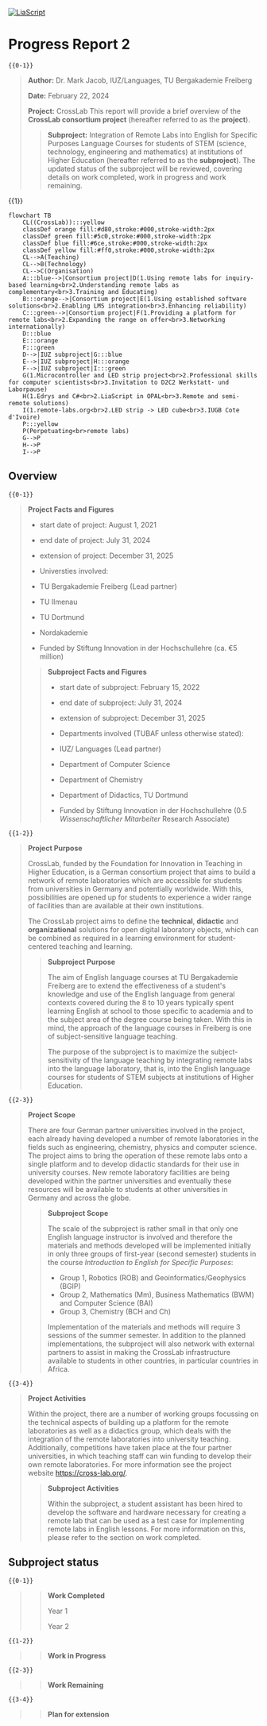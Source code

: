 <!--
author:   Mark Jacob
email:    mark.jacob@iuz.tu-freiberg.de
version:  0.1.0
language: en
narrator: US English Female

comment:  This is the second update for colleagues.
          Please let me know if you need more info.

icon: https://upload.wikimedia.org/wikipedia/commons/2/28/Logo_TU_Freiberg.svg

import: https://raw.githubusercontent.com/liaScript/mermaid_template/master/README.md

-->

[![LiaScript](https://raw.githubusercontent.com/LiaScript/LiaScript/master/badges/course.svg)](https://LiaScript.github.io/course/?https://raw.githubusercontent.com/TUBAF-IUZ-LiaScript/crosslab/main/CL_progress_report_2023_02.md)

# Progress Report 2

    {{0-1}}
> **Author:** Dr. Mark Jacob, IUZ/Languages, TU Bergakademie Freiberg
>
> **Date:** February 22, 2024
>
> **Project:** CrossLab
> This report will provide a brief overview of the **CrossLab consortium project** (hereafter referred to as the **project**).
>
>> **Subproject:** Integration of Remote Labs into English for Specific Purposes Language Courses for students of STEM (science, technology, engineering and mathematics) at institutions of Higher Education (hereafter referred to as the **subproject**). The updated status of the subproject will be reviewed, covering details on work completed, work in progress and work remaining.

   {{1}}
```mermaid @mermaid
flowchart TB
    CL((CrossLab)):::yellow
    classDef orange fill:#d80,stroke:#000,stroke-width:2px
    classDef green fill:#5c0,stroke:#000,stroke-width:2px
    classDef blue fill:#6ce,stroke:#000,stroke-width:2px
	classDef yellow fill:#ff0,stroke:#000,stroke-width:2px
	CL-->A(Teaching)
	CL-->B(Technology)
	CL-->C(Organisation)
    A:::blue-->|Consortium project|D(1.Using remote labs for inquiry-based learning<br>2.Understanding remote labs as complementary<br>3.Training and Educating)
    B:::orange-->|Consortium project|E(1.Using established software solutions<br>2.Enabling LMS integration<br>3.Enhancing reliability)
	C:::green-->|Consortium project|F(1.Providing a platform for remote labs<br>2.Expanding the range on offer<br>3.Networking internationally)
	D:::blue
    E:::orange
	F:::green
    D-->|IUZ subproject|G:::blue
    E-->|IUZ subproject|H:::orange
    F-->|IUZ subproject|I:::green
    G(1.Microcontroller and LED strip project<br>2.Professional skills for computer scientists<br>3.Invitation to D2C2 Werkstatt- und Laborpause)
    H(1.Edrys and C#<br>2.LiaScript in OPAL<br>3.Remote and semi-remote solutions)
    I(1.remote-labs.org<br>2.LED strip -> LED cube<br>3.IUGB Cote d'Ivoire)
    P:::yellow
    P(Perpetuating<br>remote labs)
    G-->P
    H-->P
    I-->P
```

## **Overview**

    {{0-1}}
> **Project Facts and Figures**
>
> -   start date of project: August 1, 2021
> -   end date of project: July 31, 2024
> -   extension of project: December 31, 2025
> -   Universties involved:
>
>  - TU Bergakademie Freiberg (Lead partner)
>  - TU Ilmenau
>  - TU Dortmund
>  - Nordakademie
>
> -   Funded by Stiftung Innovation in der Hochschullehre (ca. €5 million)
>
>> **Subproject Facts and Figures**
>>
>> -   start date of subproject: February 15, 2022
>> -   end date of subproject: July 31, 2024
>> -   extension of subproject: December 31, 2025
>> -   Departments involved (TUBAF unless otherwise stated):
>>
>>  - IUZ/ Languages (Lead partner)
>>  - Department of Computer Science
>>  - Department of Chemistry
>>  - Department of Didactics, TU Dortmund
>>
>> -   Funded by Stiftung Innovation in der Hochschullehre (0.5 *Wissenschaftlicher Mitarbeiter* Research Associate)


    {{1-2}}
> **Project Purpose**
>
> CrossLab, funded by the Foundation for Innovation in Teaching in Higher Education,  is a German consortium project that aims to build a network of remote laboratories which are accessible for students from universities in Germany and potentially worldwide. With this, possibilities are opened up for students to experience a wider range of facilities than are available at their own institutions.
>
> The CrossLab project aims to define the **technical**, **didactic** and **organizational** solutions for open digital laboratory objects, which can be combined as required in a learning environment for student-centered teaching and learning.
>
>> **Subproject Purpose**
>>
>> The aim of English language courses at TU Bergakademie Freiberg are to extend the effectiveness of a student's knowledge and use of the English language from general contexts covered during the 8 to 10 years typically spent learning English at school to those specific to academia and to the subject area of the degree course being taken. With this in mind, the approach of the language courses in Freiberg is one of subject-sensitive language teaching.
>>
>> The purpose of the subproject is to maximize the subject-sensitivity of the language teaching by integrating remote labs into the language laboratory, that is, into the English language courses for students of STEM subjects at institutions of Higher Education.

    {{2-3}}
> **Project Scope**
>
> There are four German partner universities involved in the project, each already having developed a number of remote laboratories in the fields such as engineering, chemistry, physics and computer science. The project aims to bring the operation of these remote labs onto a single platform and to develop didactic standards for their use in university courses. New remote laboratory facilities are being developed within the partner universities and eventually these resources will be available to students at other universities in Germany and across the globe.
>
>> **Subproject Scope**
>>
>> The scale of the subproject is rather small in that only one English language instructor is involved and therefore the materials and methods developed will be implemented initially in only three groups of first-year (second semester) students in the course *Introduction to English for Specific Purposes*:
>>
>> - Group 1, Robotics (ROB) and Geoinformatics/Geophysics (BGIP)
>> - Group 2, Mathematics (Mm), Business Mathematics (BWM) and Computer Science (BAI)
>> - Group 3, Chemistry (BCH and Ch)
>>
>> Implementation of the materials and methods will require 3 sessions of the summer semester. In addition to the planned implementations, the subproject will also network with external partners to assist in making the CrossLab infrastructure available to students in other countries, in particular countries in Africa.

    {{3-4}}
> **Project Activities**
>
> Within the project, there are a number of working groups focussing on the technical aspects of building up a platform for the remote laboratories as well as a didactics group, which deals with the integration of the remote laboratories into university teaching. Additionally, competitions have taken place at the four partner universities, in which teaching staff can win funding to develop their own remote laboratories. For more information see the project website https://cross-lab.org/.
>
>> **Subproject Activities**
>>
>> Within the subproject, a student assistant has been hired to develop the software and hardware necessary for creating a remote lab that can be used as a test case for implementing remote labs in English lessons. For more information on this, please refer to the section on work completed.

## **Subproject status**

    {{0-1}}
>> **Work Completed**
>>
>> Year 1
>>
>> Year 2

    {{1-2}}
>> **Work in Progress**

    {{2-3}}
>> **Work Remaining**

    {{3-4}}
>> **Plan for extension**




